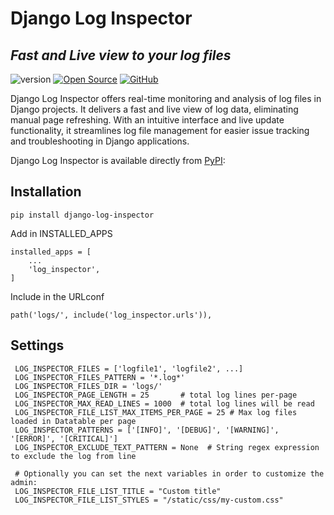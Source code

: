 # Django Log Inspector

## _Fast and Live view to your log files_

![version](https://img.shields.io/badge/version-0.0.5-blue.svg)
[![Open Source](https://badges.frapsoft.com/os/v1/open-source.svg?v=103)](https://opensource.org/)
<a href="https://github.com/peyzor/django-log-inspector"><img src="https://img.shields.io/badge/GitHub-100000?style=for-the-badge&logo=github&logoColor=white" alt="GitHub"/></a>

Django Log Inspector offers real-time monitoring and analysis of log files in Django projects.
It delivers a fast and live view of log data, eliminating manual page refreshing.
With an intuitive interface and live update functionality, it streamlines log file management for easier issue tracking
and troubleshooting in Django applications.

Django Log Inspector is available directly from <a href="https://pypi.org/project/django-log-inspector/">PyPI</a>:

## Installation

```
pip install django-log-inspector
```

Add in INSTALLED_APPS

```
installed_apps = [
    ...
    'log_inspector',
]
```

Include in the URLconf

```
path('logs/', include('log_inspector.urls')),
```


## Settings

```
 LOG_INSPECTOR_FILES = ['logfile1', 'logfile2', ...]
 LOG_INSPECTOR_FILES_PATTERN = '*.log*'
 LOG_INSPECTOR_FILES_DIR = 'logs/'
 LOG_INSPECTOR_PAGE_LENGTH = 25       # total log lines per-page
 LOG_INSPECTOR_MAX_READ_LINES = 1000  # total log lines will be read
 LOG_INSPECTOR_FILE_LIST_MAX_ITEMS_PER_PAGE = 25 # Max log files loaded in Datatable per page
 LOG_INSPECTOR_PATTERNS = ['[INFO]', '[DEBUG]', '[WARNING]', '[ERROR]', '[CRITICAL]']
 LOG_INSPECTOR_EXCLUDE_TEXT_PATTERN = None  # String regex expression to exclude the log from line

 # Optionally you can set the next variables in order to customize the admin:
 LOG_INSPECTOR_FILE_LIST_TITLE = "Custom title"
 LOG_INSPECTOR_FILE_LIST_STYLES = "/static/css/my-custom.css"
```